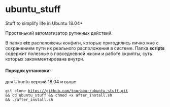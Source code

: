 # ubuntu_stuff
Stuff to simplify life in Ubuntu 18.04+

Простенький автоматизатор рутинных действий.

В папке <b>etc</b> расположены конфиги, которые пригодились лично мне с сохранением пути их реального расположения в системе.
Папка <b>scripts</b> содержит полезные в повседневной жизни и работе скрипты, суть которых закомментирована внутри.

<h4>Порядок установки:</h4>

для Ubuntu версий 18.04 и выше

<code>git clone https://github.com/tourbour/ubuntu_stuff.git && cd ubuntu_stuff && chmod +x after_install.sh && ./after_install.sh</code>
